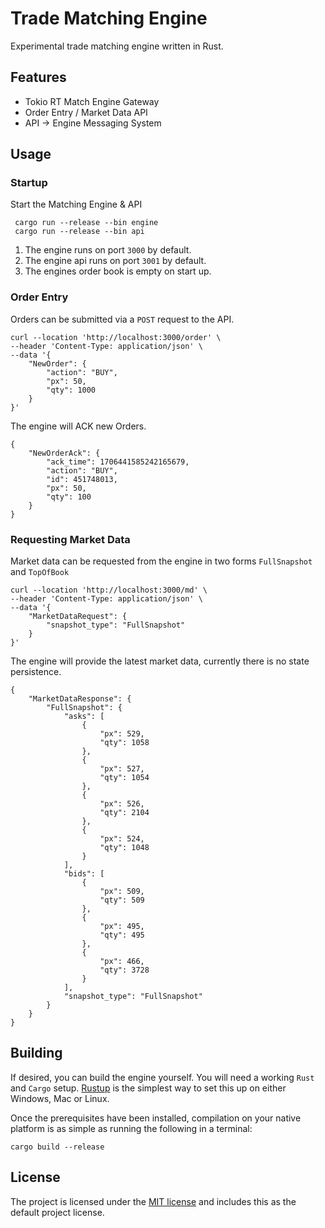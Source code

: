 # Trade Matching Engine

Experimental trade matching engine written in Rust.

## Features

- Tokio RT Match Engine Gateway
- Order Entry / Market Data API
- API -> Engine Messaging System

## Usage

### Startup

Start the Matching Engine & API

```
 cargo run --release --bin engine
 cargo run --release --bin api
```

1. The engine runs on port `3000` by default.
1. The engine api runs on port `3001` by default.
1. The engines order book is empty on start up.

### Order Entry

Orders can be submitted via a `POST` request to the API.

```
curl --location 'http://localhost:3000/order' \
--header 'Content-Type: application/json' \
--data '{
    "NewOrder": {
        "action": "BUY",
        "px": 50,
        "qty": 1000
    }
}'
```

The engine will ACK new Orders.

```
{
    "NewOrderAck": {
        "ack_time": 1706441585242165679,
        "action": "BUY",
        "id": 451748013,
        "px": 50,
        "qty": 100
    }
}
```

### Requesting Market Data

Market data can be requested from the engine in two forms `FullSnapshot` and `TopOfBook`

```
curl --location 'http://localhost:3000/md' \
--header 'Content-Type: application/json' \
--data '{
    "MarketDataRequest": {
        "snapshot_type": "FullSnapshot"
    }
}'
```

The engine will provide the latest market data, currently there is no state persistence.

```
{
    "MarketDataResponse": {
        "FullSnapshot": {
            "asks": [
                {
                    "px": 529,
                    "qty": 1058
                },
                {
                    "px": 527,
                    "qty": 1054
                },
                {
                    "px": 526,
                    "qty": 2104
                },
                {
                    "px": 524,
                    "qty": 1048
                }
            ],
            "bids": [
                {
                    "px": 509,
                    "qty": 509
                },
                {
                    "px": 495,
                    "qty": 495
                },
                {
                    "px": 466,
                    "qty": 3728
                }
            ],
            "snapshot_type": "FullSnapshot"
        }
    }
}
```

## Building

If desired, you can build the engine yourself. You will need a working `Rust` and `Cargo`
setup. [Rustup](https://rustup.rs/) is the simplest way to set this up on either Windows, Mac or Linux.

Once the prerequisites have been installed, compilation on your native platform is as simple as running the following in
a terminal:

```
cargo build --release
```

## License

The project is licensed under the [MIT license](LICENSE) and includes this as the default project license.